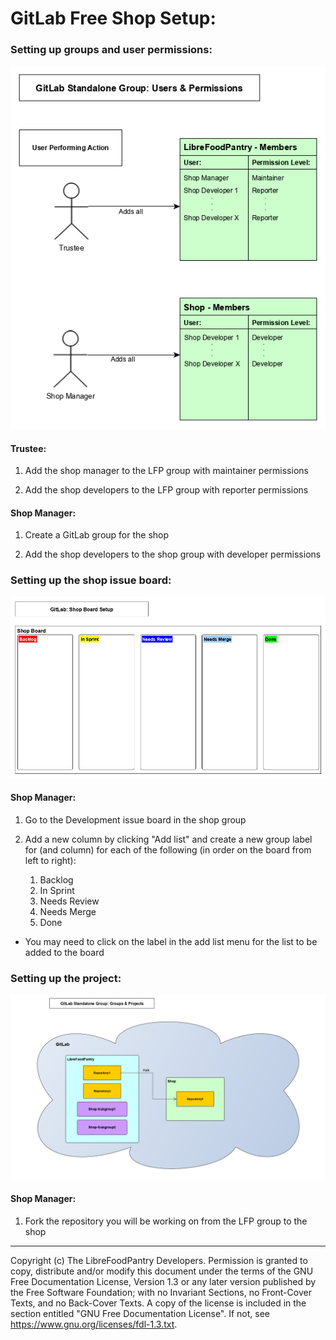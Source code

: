 # GitLab Free Shop Setup:

### Setting up groups and user permissions:

![GitLab Standalone Group Users & Permissions Diagram](https://raw.githubusercontent.com/LibreFoodPantry/ProjectTemplate/shop_setup_documentation/docs/dev/shop-setup/diagrams/GitLab_Standalone_Group_Setup_Users_And_Permissions.png)

#### Trustee:

1. Add the shop manager to the LFP group with maintainer permissions

2. Add the shop developers to the LFP group with reporter permissions

#### Shop Manager:

1. Create a GitLab group for the shop

2. Add the shop developers to the shop group with developer permissions

### Setting up the shop issue board:

![GitLab Shop Board Diagram](https://raw.githubusercontent.com/LibreFoodPantry/ProjectTemplate/shop_setup_documentation/docs/dev/shop-setup/diagrams/GitLab_Setup_Shop_Board.png)

#### Shop Manager:

1. Go to the Development issue board in the shop group

2. Add a new column by clicking "Add list" and create a new group label for (and column) for each of the following (in order on the board from left to right):
    1. Backlog
    2. In Sprint
    3. Needs Review
    4. Needs Merge
    5. Done

- You may need to click on the label in the add list menu for the list to be added to the board

### Setting up the project:

![GitLab Standalone Group Groups & Projects Diagram](https://raw.githubusercontent.com/LibreFoodPantry/ProjectTemplate/shop_setup_documentation/docs/dev/shop-setup/diagrams/GitLab_Standalone_Group_Groups_And_Projects.png)

#### Shop Manager:

1. Fork the repository you will be working on from the LFP group to the shop 

---
Copyright (c) <YEAR> The LibreFoodPantry Developers.
Permission is granted to copy, distribute and/or modify this document
under the terms of the GNU Free Documentation License, Version 1.3
or any later version published by the Free Software Foundation;
with no Invariant Sections, no Front-Cover Texts, and no Back-Cover Texts.
A copy of the license is included in the section entitled "GNU
Free Documentation License". If not, see
<https://www.gnu.org/licenses/fdl-1.3.txt>.